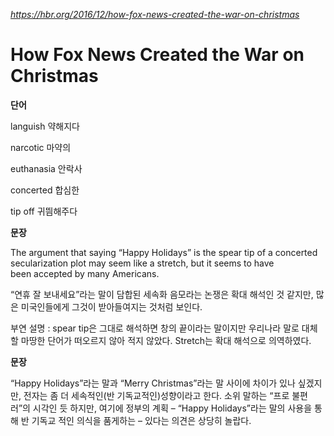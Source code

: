 *https://hbr.org/2016/12/how-fox-news-created-the-war-on-christmas*

How Fox News Created the War on Christmas
=========================================

**단어**

languish 약해지다

narcotic 마약의

euthanasia 안락사

concerted 합심한

tip off 귀띔해주다

**문장**

The argument that saying “Happy Holidays” is the spear tip of a concerted secularization plot may seem like a stretch, but it seems to have been accepted by many Americans.

“연휴 잘 보내세요”라는 말이 담합된 세속화 음모라는 논쟁은 확대 해석인 것 같지만, 많은 미국인들에게 그것이 받아들여지는 것처럼 보인다.

부연 설명 : spear tip은 그대로 해석하면 창의 끝이라는 말이지만 우리나라 말로 대체할 마땅한 단어가 떠오르지 않아 적지 않았다. Stretch는 확대 해석으로 의역하였다.

**문장**

“Happy Holidays”라는 말과 “Merry Christmas”라는 말 사이에 차이가 있나 싶겠지만, 전자는 좀 더 세속적인(반 기독교적인)성향이라고 한다. 소위 말하는 “프로 불편러”의 시각인 듯 하지만, 여기에 정부의 계획 – “Happy Holidays”라는 말의 사용을 통해 반 기독교 적인 의식을 품게하는 – 있다는 의견은 상당히 놀랍다.

